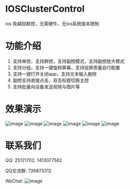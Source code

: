 # IOSClusterControl
ios 免越狱群控，无需硬件，无ios系统版本限制

# 功能介绍
1. 支持单控，支持群控，支持副控模式，支持副控放大模式
2. 支持分组，支持一键旋转屏幕，支持投屏质量自行配置
3. 支持一键打开关闭app，支持文本输入删除
4. 副控支持直接点击，双击标题切换主控
5. 支持批量向设备发送视频与图片等

# 效果演示
![image](blob/main/iosclustercontrol0.png)
![image](blob/main/iosclustercontrol1.png)
![image](blob/main/iosclustercontrol2.png)
![image](blob/main/iosclustercontrol3.png)
![image](blob/main/iosclustercontrol4.png)
![image](blob/main/iosclustercontrol5.png)

# 联系我们

QQ: 25121702, 1413077582

QQ交流群: 726873312

WeChat: ![image](blob/main/wechat.jpg)
